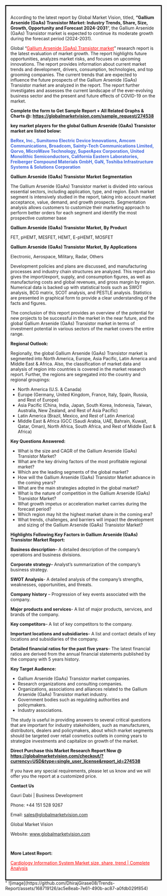 <div style='border: 3px solid black; padding: 1em;'>

According to the latest report by Global Market Vision, titled, <strong>“Gallium Arsenide (GaAs) Transistor Market: Industry Trends, Share, Size, Growth, Opportunity and Forecast 2024-2031</strong>“, the Gallium Arsenide (GaAs) Transistor market is expected to continue its moderate growth during the forecast period (2024-2031).

Global “<a style='color: #ff0000;' href='https://globalmarketvision.com/reports/global-gallium-arsenide-gaas-transistor-market/274538'>Gallium Arsenide (GaAs) Transistor market</a>” research report is the latest evaluation of market growth. The report highlights future opportunities, analyzes market risks, and focuses on upcoming innovations. The report provides information about current market trends and development, drivers, consumption, technologies, and top grooming companies. The current trends that are expected to influence the future prospects of the Gallium Arsenide (GaAs) Transistor market are analyzed in the report. The report further investigates and assesses the current landscape of the ever-evolving business sector and the present and future effects of COVID-19 on the market.

<strong>Complete the form to Get Sample Report + All Related Graphs &amp; Charts @: <a style='color: #ff0000;' href='https://globalmarketvision.com/sample_request/274538?utm_source=linkedinPulse&utm_medium=SN&utm_campaign=SN'><strong>https://globalmarketvision.com/sample_request/274538</strong></a></strong>

<strong>key market players for the global Gallium Arsenide (GaAs) Transistor market are listed below:</strong>

<strong style='color: #4169e1;'>BeRex, Inc., Sumitomo Electric Device Innovations, Amcom Communications, Broadcom, Sainty-Tech Communications Limited, Qorvo, MicroWave Technology, SuperApex Corporation, United Monolithic Semiconductors, California Eastern Laboratories, Freiberger Compound Materials GmbH, GaN, Toshiba Infrastructure Systems & Solutions Corporation</strong>

<strong>Gallium Arsenide (GaAs) Transistor Market Segmentation</strong>

The Gallium Arsenide (GaAs) Transistor market is divided into various essential sectors, including application, type, and region. Each market segment is intensively studied in the report, taking into account market acceptance, value, demand, and growth prospects. Segmentation analysis allows customers to customize their marketing approach to perform better orders for each segment and identify the most prospective customer base

<strong>Gallium Arsenide (GaAs) Transistor Market, By Product</strong>

FET, pHEMT, MESFET, HEMT, E-pHEMT, MOSFET

<strong>Gallium Arsenide (GaAs) Transistor Market, By Applications</strong>

Electronic, Aerospace, Military, Radar, Others

Development policies and plans are discussed, and manufacturing processes and industry chain structures are analyzed. This report also gives the import/export, supply, and consumption figures, as well as manufacturing costs and global revenues, and gross margin by region. Numerical data is backed up with statistical tools such as SWOT analysis, BCG matrix, SCOT analysis, and PESTLE analysis. Statistics are presented in graphical form to provide a clear understanding of the facts and figures.

The conclusion of this report provides an overview of the potential for new projects to be successful in the market in the near future, and the global Gallium Arsenide (GaAs) Transistor market in terms of investment potential in various sectors of the market covers the entire range.

<strong>Regional Outlook:</strong>

Regionally, the global Gallium Arsenide (GaAs) Transistor market is segmented into North America, Europe, Asia Pacific, Latin America and Middle East &amp; Africa. Also, the classification of market data and analysis of region into countries is covered in the market research report. Further, the regions are segregated into the country and regional groupings:
<ul>
  <li>North America (U.S. &amp; Canada)</li>
  <li>Europe (Germany, United Kingdom, France, Italy, Spain, Russia, and Rest of Europe)</li>
  <li>Asia Pacific (China, India, Japan, South Korea, Indonesia, Taiwan, Australia, New Zealand, and Rest of Asia Pacific)</li>
  <li>Latin America (Brazil, Mexico, and Rest of Latin America)</li>
  <li>Middle East &amp; Africa (GCC (Saudi Arabia, UAE, Bahrain, Kuwait, Qatar, Oman), North Africa, South Africa, and Rest of Middle East &amp; Africa)</li>
</ul>
<strong>Key Questions Answered:</strong>
<ul>
  <li>What is the size and CAGR of the Gallium Arsenide (GaAs) Transistor Market?</li>
  <li>What are the key driving factors of the most profitable regional market?</li>
  <li>Which are the leading segments of the global market?</li>
  <li>How will the Gallium Arsenide (GaAs) Transistor Market advance in the coming years?</li>
  <li>What are the main strategies adopted in the global market?</li>
  <li>What is the nature of competition in the Gallium Arsenide (GaAs) Transistor Market?</li>
  <li>What growth impetus or acceleration market carries during the forecast period?</li>
  <li>Which region may hit the highest market share in the coming era?</li>
  <li>What trends, challenges, and barriers will impact the development and sizing of the Gallium Arsenide (GaAs) Transistor Market?</li>
</ul>
<strong>Highlights Following Key Factors in Gallium Arsenide (GaAs) Transistor Market Report:</strong>

<strong>Business description</strong>– A detailed description of the company’s operations and business divisions.

<strong>Corporate strategy</strong>– Analyst’s summarization of the company’s business strategy.

<strong>SWOT Analysis</strong>- A detailed analysis of the company’s strengths, weaknesses, opportunities, and threats.

<strong>Company history</strong> – Progression of key events associated with the company.

<strong>Major products and services</strong>- A list of major products, services, and brands of the company.

<strong>Key competitors</strong>– A list of key competitors to the company.

<strong>Important locations and subsidiaries</strong>– A list and contact details of key locations and subsidiaries of the company.

<strong>Detailed financial ratios for the past five years</strong>– The latest financial ratios are derived from the annual financial statements published by the company with 5 years history.

<strong>Key Target Audience:</strong>
<ul>
  <li>Gallium Arsenide (GaAs) Transistor market companies.</li>
  <li>Research organizations and consulting companies.</li>
  <li>Organizations, associations and alliances related to the Gallium Arsenide (GaAs) Transistor market industry.</li>
  <li>Government bodies such as regulating authorities and policymakers.</li>
  <li>Industry associations.</li>
</ul>
The study is useful in providing answers to several critical questions that are important for industry stakeholders, such as manufacturers, distributors, dealers and policymakers, about which market segments should be targeted over retail cosmetics outlets in coming years to strategize investments and capitalize on growth of the market.

<strong>Direct Purchase this Market Research Report Now @ </strong><strong><a style='color: #ff0000;' href='https://globalmarketvision.com/checkout/?currency=USD&type=single_user_license&report_id=274538?utm_source=linkedinPulse&utm_medium=SN&utm_campaign=SN'><strong>https://globalmarketvision.com/checkout/?currency=USD&type=single_user_license&report_id=274538</strong></a></strong>

If you have any special requirements, please let us know and we will offer you the report at a customized price.
<p id='ember58' class='ember-view reader-content-blocks__paragraph'><strong>Contact Us</strong></p>
<p id='ember59' class='ember-view reader-content-blocks__paragraph'>Gauri Dabi | Business Development</p>
<p id='ember60' class='ember-view reader-content-blocks__paragraph'>Phone: +44 151 528 9267</p>
Email: <a href='mailto:sales@globalmarketvision.com'>sales@globalmarketvision.com</a>

Global Market Vision

Website: <a href='http://www.globalmarketvision.com'>www.globalmarketvision.com</a>

&nbsp;

<strong>More Latest Report:</strong>

<a style='color: #ff0000;' href='https://medium.com/@namratasonawane27/cardiology-information-system-market-size-share-trend-complete-analysis-a8b64e0e1fb2'>Cardiology Information System Market size, share, trend | Complete Analysis</a>

</div>"
![image](https://github.com/DhirajGirase08/Trends-Report/assets/168719126/ac5e8eab-7e61-490b-ac87-a0fdb029f854)

